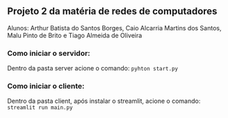 ## Projeto 2 da matéria de redes de computadores
Alunos: Arthur Batista do Santos Borges, Caio Alcarria Martins dos Santos, Malu Pinto de Brito e Tiago Almeida de Oliveira

### Como iniciar o servidor:
Dentro da pasta server acione o comando:
`pyhton start.py`

### Como iniciar o cliente:
Dentro da pasta client, após instalar o streamlit, acione o comando: 
`streamlit run main.py`
